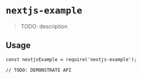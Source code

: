 # `nextjs-example`

> TODO: description

## Usage

```
const nextjsExample = require('nextjs-example');

// TODO: DEMONSTRATE API
```
